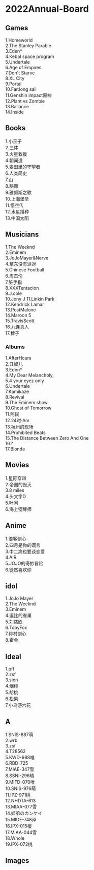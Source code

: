 # 2022Annual-Board

## Games
1.Homeworld  
2.The Stanley Parable  
3.Eden*  
4.Kebal space program  
5.Undertale  
6.Age of Empires  
7.Don't Starve  
8.XL City  
9.Portal  
10.Far:long sail  
11.Genshin impact原神  
12.Plant vs Zombie  
13.Ballance  
14.Inside  

## Books
1.小王子  
2.三体  
3.火星救援  
4.朝闻道  
5.麦田里的守望者  
6.人类简史  
7.山  
8.脑廊  
9.雅努斯之歌  
10.上海堡垒  
11.悟空传  
12.水星播种  
13.中国太阳  
 
## Musicians
1.The Weeknd  
2.Eminem  
3.JoJoMayer&Nerve  
4.草东没有派对  
5.Chinese Football  
6.周杰伦  
7.脏手指  
8.XXXTentacion  
9.J.cole   
10.Jony J
11.Linkin Park  
12.Kendrick Lamar  
13.PostMalone   
14.Maroon 5  
15.TravisScott  
16.九连真人  
17.稗子   

### Albums
1.AfterHours  
2.丑奴儿  
3.Eden*    
4.My Dear Melancholy,  
5.4 your eyez only  
6.Undertale  
7.Kamikaze  
8.Revival   
9.The Eminem show   
10.Ghost of Tomorrow   
11.阿民   
12.24时·Am  
13.杭州的现场  
14.Prohibited Beats  
15.The Distance Between Zero And One  
16.?  
17.Blonde  

## Movies
1.星际穿越  
2.帝国的毁灭  
3.8 miles  
4.头文字D  
5.叶问  
6.海上钢琴师  

## Anime 
1.浪客剑心   
2.四月是你的谎言    
3.中二病也要谈恋爱  
4.AIR  
5.JOJO的奇妙冒险  
6.徒然喜欢你  

## idol
1.JoJo Mayer  
2.The Weeknd  
3.Eminem  
4.逗比的雀巢  
5.刘慈欣  
6.TobyFox  
7.绯村剑心  
8.霍金

## Ideal
1.pff  
2.zsf  
3.sion  
4.烟绯  
5.胡桃  
6.松果  
7.小鸟游六花      

## A
1.SNIS-887萌  
2.wrb  
3.zsf  
4.T28562   
5.KWD-988唯  
6.RBD-725  
7.MIAE-347雪  
8.SSNI-296晴  
9.MIFD-070唯  
10.SNIS-976萌  
11.IPZ-971桃  
12.NHDTA-613  
13.MIAA-077雪  
14.姉弟のカンケイ  
15.MIDE-748泽  
16.IPX-015樱  
17.MIAA-044雪  
18.Whole  
19.IPX-072桃  

## Images  
